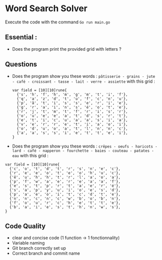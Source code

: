 # Word Search Solver

Execute the code with the command ```Go run main.go```

## Essential :
* Does the program print the provided grid with letters ?

## Questions
* Does the program show you these words : `pâtisserie - grains - jute - café - croissant - tasse - lait - verre - assiette`
  with this grid :
  
  ```golang
  var field = [10][10]rune{
	{'s', 'h', 'f', 'h', 'm', 'g', 'm', 't', 'i', 'f'},
	{'q', 'a', 'z', 'd', 't', 'u', 'f', 'c', 'n', 'u'},
	{'p', 'â', 't', 'i', 's', 's', 'e', 'r', 'i', 'e'},
	{'g', 'r', 'a', 'i', 'n', 's', 'é', 'o', 't', 'e'},
	{'r', 'j', 't', 'm', 't', 'f', 'r', 'i', 's', 'r'},
	{'o', 'u', 'e', 'e', 'a', 't', 'd', 's', 'r', 't'},
	{'e', 't', 'i', 'c', 'u', 'a', 'a', 's', 'i', 'a'},
	{'v', 'e', 'r', 'r', 'e', 't', 'i', 'a', 'o', 'i'},
	{'o', 'd', 'u', 'o', 'a', 't', 'l', 'n', 'n', 'c'},
	{'a', 'a', 's', 's', 'i', 'e', 't', 't', 'e', 'i'},
  }
  ```
  
*  Does the program show you these words : `crêpes - oeufs - haricots - lard - café - napperon - fourchette - baies - couteau - patates - eau`
  with this grid :
  
  ```golang
  var field = [10][10]rune{
	{'c', 'o', 't', 'd', 't', 'r', 's', 'n', 'e', 'c'},
	{'r', 'e', 'e', 'o', 't', 'e', 'o', 'h', 'u', 'c'},
	{'ê', 'u', 'h', 'h', 't', 'r', 'l', 'a', 'o', 'a'},
	{'p', 'f', 'w', 'a', 'e', 'r', 'e', 'a', 'a', 'f'},
	{'e', 's', 't', 'p', 'r', 't', 'a', 'e', 'r', 'é'},
	{'s', 'a', 'p', 'y', 'u', 'i', 'o', 'e', 's', 'd'},
	{'p', 'a', 'e', 'o', 'i', 't', 'c', 'd', 't', 'e'},
	{'n', 'n', 'c', 'n', 'c', 'w', 'b', 'o', 'b', 'n'},
	{'f', 'o', 'u', 'r', 'c', 'h', 'e', 't', 't', 'e'},
	{'b', 'a', 'i', 'e', 's', 't', 'h', 'n', 'w', 's'},
  }
  ```

## Code Quality
* clear and concise code (1 function -> 1 fonctionnality)
* Variable naming
* Git branch correctly set up
* Correct branch and commit name

